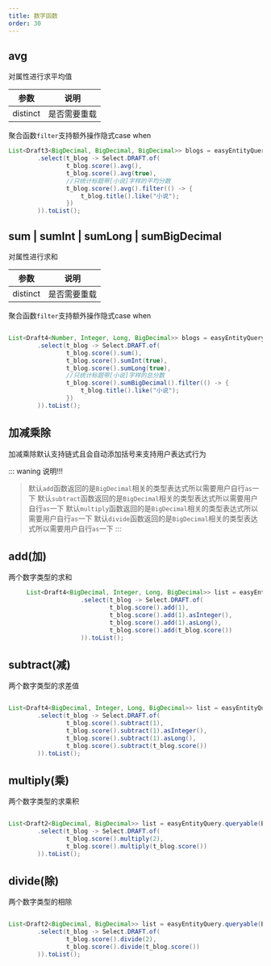 ```yaml
---
title: 数字函数
order: 30
---
```


## avg
对属性进行求平均值


参数  | 说明  
---  | --- 
distinct  | 是否需要重载

聚合函数`filter`支持额外操作隐式case when

```java
List<Draft3<BigDecimal, BigDecimal, BigDecimal>> blogs = easyEntityQuery.queryable(BlogEntity.class)
        .select(t_blog -> Select.DRAFT.of(
                t_blog.score().avg(),
                t_blog.score().avg(true),
                //只统计标题带[小说]字样的平均分数
                t_blog.score().avg().filter(() -> {
                    t_blog.title().like("小说");
                })
        )).toList();
```


## sum | sumInt | sumLong | sumBigDecimal
对属性进行求和

参数  | 说明  
---  | --- 
distinct  | 是否需要重载

聚合函数`filter`支持额外操作隐式case when

```java

List<Draft4<Number, Integer, Long, BigDecimal>> blogs = easyEntityQuery.queryable(BlogEntity.class)
        .select(t_blog -> Select.DRAFT.of(
                t_blog.score().sum(),
                t_blog.score().sumInt(true),
                t_blog.score().sumLong(true),
                //只统计标题带[小说]字样的总分数
                t_blog.score().sumBigDecimal().filter(() -> {
                    t_blog.title().like("小说");
                })
        )).toList();
```



## 加减乘除

加减乘除默认支持链式且会自动添加括号来支持用户表达式行为

::: waning 说明!!!
> 默认`add`函数返回的是`BigDecimal`相关的类型表达式所以需要用户自行`as`一下
> 默认`subtract`函数返回的是`BigDecimal`相关的类型表达式所以需要用户自行`as`一下
> 默认`multiply`函数返回的是`BigDecimal`相关的类型表达式所以需要用户自行`as`一下
> 默认`divide`函数返回的是`BigDecimal`相关的类型表达式所以需要用户自行`as`一下
:::

## add(加)
两个数字类型的求和

```java
     List<Draft4<BigDecimal, Integer, Long, BigDecimal>> list = easyEntityQuery.queryable(BlogEntity.class)
                    .select(t_blog -> Select.DRAFT.of(
                            t_blog.score().add(1),
                            t_blog.score().add(1).asInteger(),
                            t_blog.score().add(1).asLong(),
                            t_blog.score().add(t_blog.score())
                    )).toList();
```

## subtract(减)
两个数字类型的求差值

```java

List<Draft4<BigDecimal, Integer, Long, BigDecimal>> list = easyEntityQuery.queryable(BlogEntity.class)
        .select(t_blog -> Select.DRAFT.of(
                t_blog.score().subtract(1),
                t_blog.score().subtract(1).asInteger(),
                t_blog.score().subtract(1).asLong(),
                t_blog.score().subtract(t_blog.score())
        )).toList();
```

## multiply(乘)
两个数字类型的求乘积

```java

List<Draft2<BigDecimal, BigDecimal>> list = easyEntityQuery.queryable(BlogEntity.class)
        .select(t_blog -> Select.DRAFT.of(
                t_blog.score().multiply(2),
                t_blog.score().multiply(t_blog.score())
        )).toList();
```

## divide(除)
两个数字类型的相除

```java

List<Draft2<BigDecimal, BigDecimal>> list = easyEntityQuery.queryable(BlogEntity.class)
        .select(t_blog -> Select.DRAFT.of(
                t_blog.score().divide(2),
                t_blog.score().divide(t_blog.score())
        )).toList();
```